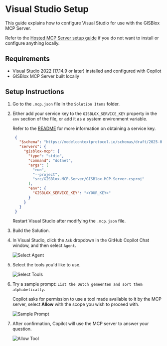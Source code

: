 # Visual Studio Setup

This guide explains how to configure Visual Studio for use with the GISBlox MCP Server.

Refer to the [Hosted MCP Server setup guide](hosted-mcp-setup.md) if you do not want to install or configure anything locally.

## Requirements

- Visual Studio 2022 (17.14.9 or later) installed and configured with Copilot
- GISBlox MCP Server built locally

## Setup Instructions

1. Go to the `.mcp.json` file in the `Solution Items` folder.

2. Either add your service key to the `GISBLOX_SERVICE_KEY` property in the `env` section of the file, or add it as a system environment variable. 
   
   Refer to the [README](../README.md#%EF%B8%8F-usage) for more information on obtaining a service key.

   ```json
    {
      "$schema": "https://modelcontextprotocol.io/schemas/draft/2025-07-09/server.json",
      "servers": {
        "gisblox-mcp": {
          "type": "stdio",
          "command": "dotnet",
          "args": [
            "run",
            "--project",
            "src/GISBlox.MCP.Server/GISBlox.MCP.Server.csproj"
          ],
          "env": {
            "GISBLOX_SERVICE_KEY": "<YOUR_KEY>"
          }
        }
      }
    }
    ```

   Restart Visual Studio after modifying the `.mcp.json` file. 

3. Build the Solution.
4. In Visual Studio, click the `Ask` dropdown in the GitHub Copilot Chat window, and then select `Agent`.

   ![Select Agent](images/vstudio-setup-1.png)

5. Select the tools you'd like to use.

   ![Select Tools](images/vstudio-setup-2.png)

6. Try a sample prompt: `List the Dutch gemeenten and sort them alphabetically`.

   Copilot asks for permission to use a tool made available to it by the MCP server, select **Allow** with the scope you wish to proceed with.

   ![Sample Prompt](images/vstudio-setup-3.png)

7. After confirmation, Copilot will use the MCP server to answer your question.

    ![Allow Tool](images/vstudio-setup-4.png)
